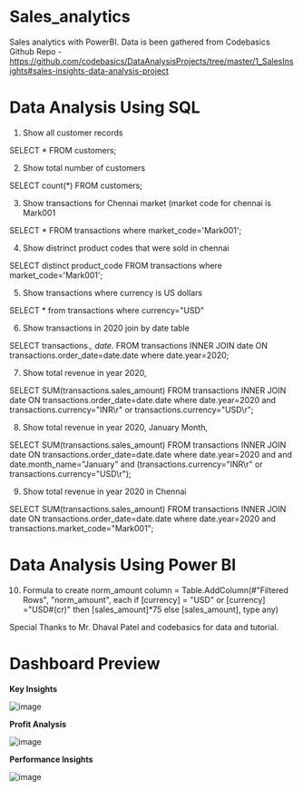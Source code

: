 # Sales_analytics
Sales analytics with PowerBI. Data is been gathered from Codebasics Github Repo - https://github.com/codebasics/DataAnalysisProjects/tree/master/1_SalesInsights#sales-insights-data-analysis-project

# Data Analysis Using SQL

1. Show all customer records

SELECT * FROM customers;

2. Show total number of customers

SELECT count(*) FROM customers;

3. Show transactions for Chennai market (market code for chennai is Mark001

SELECT * FROM transactions where market_code='Mark001';

4. Show distrinct product codes that were sold in chennai

SELECT distinct product_code FROM transactions where market_code='Mark001';

5. Show transactions where currency is US dollars

SELECT * from transactions where currency="USD"

6. Show transactions in 2020 join by date table

SELECT transactions.*, date.* FROM transactions INNER JOIN date ON transactions.order_date=date.date where date.year=2020;

7. Show total revenue in year 2020,

SELECT SUM(transactions.sales_amount) FROM transactions INNER JOIN date ON transactions.order_date=date.date where date.year=2020 and transactions.currency="INR\r" or transactions.currency="USD\r";

8. Show total revenue in year 2020, January Month,

SELECT SUM(transactions.sales_amount) FROM transactions INNER JOIN date ON transactions.order_date=date.date where date.year=2020 and and date.month_name="January" and (transactions.currency="INR\r" or transactions.currency="USD\r");

9. Show total revenue in year 2020 in Chennai

SELECT SUM(transactions.sales_amount) FROM transactions INNER JOIN date ON transactions.order_date=date.date where date.year=2020 and transactions.market_code="Mark001";

# Data Analysis Using Power BI
10. Formula to create norm_amount column
= Table.AddColumn(#"Filtered Rows", "norm_amount", each if [currency] = "USD" or [currency] ="USD#(cr)" then [sales_amount]*75 else [sales_amount], type any)

Special Thanks to Mr. Dhaval Patel and codebasics for data and tutorial.

# Dashboard Preview

**Key Insights**

![image](https://github.com/Dataholic-16/AtliQ-Hardware-Sales-Insight/assets/135443003/a7deeb02-d569-43de-8dd0-84d5187532a6)

**Profit Analysis**

![image](https://github.com/Dataholic-16/AtliQ-Hardware-Sales-Insight/assets/135443003/136846b3-b93a-4616-8b4c-db59763a343a)

**Performance Insights**

![image](https://github.com/Dataholic-16/AtliQ-Hardware-Sales-Insight/assets/135443003/c9989548-3e82-4529-b0c3-001367e422a1)


